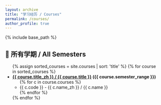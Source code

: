 ```yaml
---
layout: archive
title: "学习经历 / Courses"
permalink: /courses/
author_profile: true
---
```


{% include base_path %}

## 📘 所有学期 / All Semesters

<ul>
  {% assign sorted_courses = site.courses | sort: 'title' %}
  {% for course in sorted_courses %}
    <li>
      <strong>
        <a href="{{ course.url }}">{{ course.title_zh }} / {{ course.title }}</a>
        ({{ course.semester_range }})
      </strong>
      <ul>
        {% for c in course.courses %}
          <li>{{ c.code }} - {{ c.name_zh }} / {{ c.name }}</li>
        {% endfor %}
      </ul>
    </li>
  {% endfor %}
</ul>
